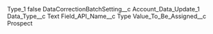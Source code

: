 <?xml version="1.0" encoding="UTF-8"?>
<CustomMetadata xmlns="http://soap.sforce.com/2006/04/metadata" xmlns:xsi="http://www.w3.org/2001/XMLSchema-instance" xmlns:xsd="http://www.w3.org/2001/XMLSchema">
    <label>Type_1</label>
    <protected>false</protected>
    <values>
        <field>DataCorrectionBatchSetting__c</field>
        <value xsi:type="xsd:string">Account_Data_Update_1</value>
    </values>
    <values>
        <field>Data_Type__c</field>
        <value xsi:type="xsd:string">Text</value>
    </values>
    <values>
        <field>Field_API_Name__c</field>
        <value xsi:type="xsd:string">Type</value>
    </values>
    <values>
        <field>Value_To_Be_Assigned__c</field>
        <value xsi:type="xsd:string">Prospect</value>
    </values>
</CustomMetadata>
